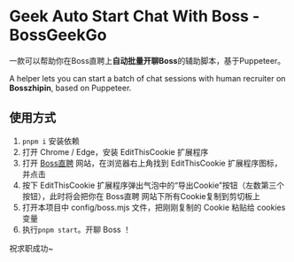 # Geek Auto Start Chat With Boss - BossGeekGo

一款可以帮助你在Boss直聘上**自动批量开聊Boss**的辅助脚本，基于Puppeteer。

A helper lets you can start a batch of chat sessions with human recruiter on **Bosszhipin**, based on Puppeteer.

## 使用方式
1. `pnpm i` 安装依赖
1. 打开 Chrome / Edge，安装 EditThisCookie 扩展程序
1. 打开 [Boss直聘](https://www.zhipin.com) 网站，在浏览器右上角找到 EditThisCookie 扩展程序图标，并点击
1. 按下 EditThisCookie 扩展程序弹出气泡中的“导出Cookie”按钮（左数第三个按钮），此时将会把你在 Boss直聘 网站下所有Cookie复制到剪切板上
1. 打开本项目中 config/boss.mjs 文件，把刚刚复制的 Cookie 粘贴给 cookies 变量
1. 执行`pnpm start`。开聊 Boss ！

祝求职成功~
